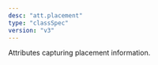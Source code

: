 ```yaml
---
desc: "att.placement"
type: "classSpec"
version: "v3"
---
```


Attributes capturing placement information.